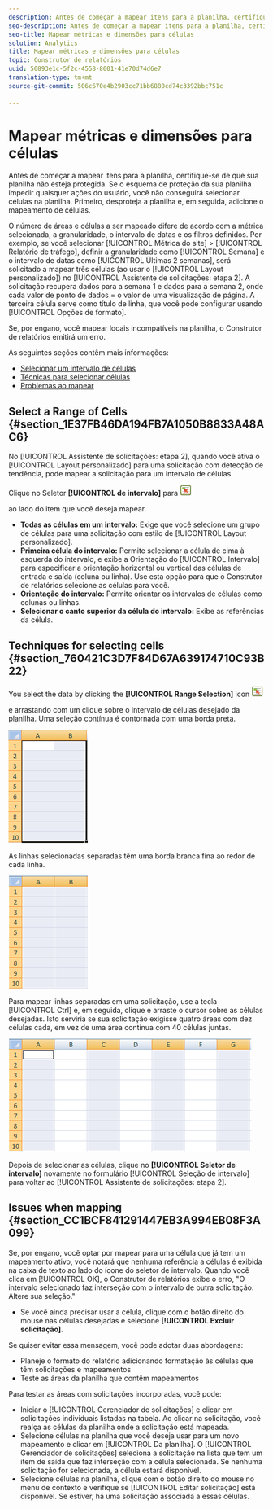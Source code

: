 ```yaml
---
description: Antes de começar a mapear itens para a planilha, certifique-se de que sua planilha não esteja protegida. Se o esquema de proteção da sua planilha impedir quaisquer ações do usuário, você não conseguirá selecionar células na planilha. Primeiro, desproteja a planilha e, em seguida, adicione o mapeamento de células.
seo-description: Antes de começar a mapear itens para a planilha, certifique-se de que sua planilha não esteja protegida. Se o esquema de proteção da sua planilha impedir quaisquer ações do usuário, você não conseguirá selecionar células na planilha. Primeiro, desproteja a planilha e, em seguida, adicione o mapeamento de células.
seo-title: Mapear métricas e dimensões para células
solution: Analytics
title: Mapear métricas e dimensões para células
topic: Construtor de relatórios
uuid: 50893e1c-5f2c-4558-8001-41e70d74d6e7
translation-type: tm+mt
source-git-commit: 506c670e4b2903cc71bb6880cd74c3392bbc751c

---
```



# Mapear métricas e dimensões para células

Antes de começar a mapear itens para a planilha, certifique-se de que sua planilha não esteja protegida. Se o esquema de proteção da sua planilha impedir quaisquer ações do usuário, você não conseguirá selecionar células na planilha. Primeiro, desproteja a planilha e, em seguida, adicione o mapeamento de células.

O número de áreas e células a ser mapeado difere de acordo com a métrica selecionada, a granularidade, o intervalo de datas e os filtros definidos. Por exemplo, se você selecionar [!UICONTROL Métrica do site] &gt; [!UICONTROL Relatório de tráfego], definir a granularidade como [!UICONTROL Semana] e o intervalo de datas como [!UICONTROL Últimas 2 semanas], será solicitado a mapear três células (ao usar o [!UICONTROL Layout personalizado]) no [!UICONTROL Assistente de solicitações: etapa 2]. A solicitação recupera dados para a semana 1 e dados para a semana 2, onde cada valor de ponto de dados = o valor de uma visualização de página. A terceira célula serve como título de linha, que você pode configurar usando [!UICONTROL Opções de formato].

Se, por engano, você mapear locais incompatíveis na planilha, o Construtor de relatórios emitirá um erro.

As seguintes seções contêm mais informações:

* [Selecionar um intervalo de células](../../../analyze/report-builder/layout/map-metrics-and-dimensions-to-cells.md#section_1E37FB46DA194FB7A1050B8833A48AC6)
* [Técnicas para selecionar células](../../../analyze/report-builder/layout/map-metrics-and-dimensions-to-cells.md#section_760421C3D7F84D67A639174710C93B22)
* [Problemas ao mapear](../../../analyze/report-builder/layout/map-metrics-and-dimensions-to-cells.md#section_CC1BCF841291447EB3A994EB08F3A099)

## Select a Range of Cells {#section_1E37FB46DA194FB7A1050B8833A48AC6}

No [!UICONTROL Assistente de solicitações: etapa 2], quando você ativa o [!UICONTROL Layout personalizado] para uma solicitação com detecção de tendência, pode mapear a solicitação para um intervalo de células.

Clique no Seletor **[!UICONTROL de intervalo]** para ![selecionar_cell_icon.png](assets/select_cell_icon.png)

ao lado do item que você deseja mapear.

* **Todas as células em um intervalo:** Exige que você selecione um grupo de células para uma solicitação com estilo de [!UICONTROL Layout personalizado].
* **Primeira célula do intervalo:** Permite selecionar a célula de cima à esquerda do intervalo, e exibe a Orientação do [!UICONTROL Intervalo] para especificar a orientação horizontal ou vertical das células de entrada e saída (coluna ou linha). Use esta opção para que o Construtor de relatórios selecione as células para você.
* **Orientação do intervalo:** Permite orientar os intervalos de células como colunas ou linhas.
* **Selecionar o canto superior da célula do intervalo:** Exibe as referências da célula.

## Techniques for selecting cells {#section_760421C3D7F84D67A639174710C93B22}

You select the data by clicking the **[!UICONTROL Range Selection]** icon  ![select_cell_icon.png](assets/select_cell_icon.png)

 e arrastando com um clique sobre o intervalo de células desejado da planilha. Uma seleção contínua é contornada com uma borda preta.

![](assets/twenty_cells.gif)

As linhas selecionadas separadas têm uma borda branca fina ao redor de cada linha.

![](assets/twoXten_cells_highlighted.gif)

Para mapear linhas separadas em uma solicitação, use a tecla [!UICONTROL Ctrl] e, em seguida, clique e arraste o cursor sobre as células desejadas. Isto serviria se sua solicitação exigisse quatro áreas com dez células cada, em vez de uma área contínua com 40 células juntas.

![](assets/map4.png)

Depois de selecionar as células, clique no **[!UICONTROL Seletor de intervalo]** novamente no formulário [!UICONTROL Seleção de intervalo] para voltar ao [!UICONTROL Assistente de solicitações: etapa 2].

## Issues when mapping {#section_CC1BCF841291447EB3A994EB08F3A099}

Se, por engano, você optar por mapear para uma célula que já tem um mapeamento ativo, você notará que nenhuma referência a células é exibida na caixa de texto ao lado do ícone do seletor de intervalo. Quando você clica em [!UICONTROL OK], o Construtor de relatórios exibe o erro, "O intervalo selecionado faz interseção com o intervalo de outra solicitação. Altere sua seleção."

* Se você ainda precisar usar a célula, clique com o botão direito do mouse nas células desejadas e selecione **[!UICONTROL Excluir solicitação]**.

Se quiser evitar essa mensagem, você pode adotar duas abordagens:

* Planeje o formato do relatório adicionando formatação às células que têm solicitações e mapeamentos
* Teste as áreas da planilha que contêm mapeamentos

Para testar as áreas com solicitações incorporadas, você pode:

* Iniciar o [!UICONTROL Gerenciador de solicitações] e clicar em solicitações individuais listadas na tabela. Ao clicar na solicitação, você realça as células da planilha onde a solicitação está mapeada.
* Selecione células na planilha que você deseja usar para um novo mapeamento e clicar em [!UICONTROL Da planilha]. O [!UICONTROL Gerenciador de solicitações] seleciona a solicitação na lista que tem um item de saída que faz interseção com a célula selecionada. Se nenhuma solicitação for selecionada, a célula estará disponível.
* Selecione células na planilha, clique com o botão direito do mouse no menu de contexto e verifique se [!UICONTROL Editar solicitação] está disponível. Se estiver, há uma solicitação associada a essas células.
